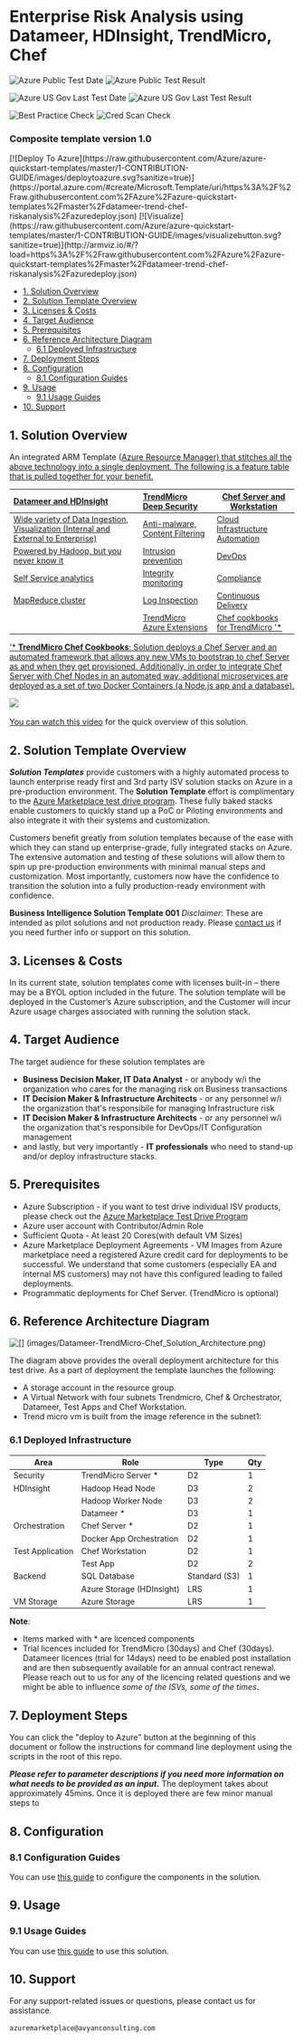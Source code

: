 # Enterprise Risk Analysis using Datameer, HDInsight, TrendMicro, Chef

![Azure Public Test Date](https://azurequickstartsservice.blob.core.windows.net/badges/datameer-trend-chef-riskanalysis/PublicLastTestDate.svg)
![Azure Public Test Result](https://azurequickstartsservice.blob.core.windows.net/badges/datameer-trend-chef-riskanalysis/PublicDeployment.svg)

![Azure US Gov Last Test Date](https://azurequickstartsservice.blob.core.windows.net/badges/datameer-trend-chef-riskanalysis/FairfaxLastTestDate.svg)
![Azure US Gov Last Test Result](https://azurequickstartsservice.blob.core.windows.net/badges/datameer-trend-chef-riskanalysis/FairfaxDeployment.svg)

![Best Practice Check](https://azurequickstartsservice.blob.core.windows.net/badges/datameer-trend-chef-riskanalysis/BestPracticeResult.svg)
![Cred Scan Check](https://azurequickstartsservice.blob.core.windows.net/badges/datameer-trend-chef-riskanalysis/CredScanResult.svg)

<h3>Composite template version 1.0</h3>
[![Deploy To Azure](https://raw.githubusercontent.com/Azure/azure-quickstart-templates/master/1-CONTRIBUTION-GUIDE/images/deploytoazure.svg?sanitize=true)](https://portal.azure.com/#create/Microsoft.Template/uri/https%3A%2F%2Fraw.githubusercontent.com%2FAzure%2Fazure-quickstart-templates%2Fmaster%2Fdatameer-trend-chef-riskanalysis%2Fazuredeploy.json)  [![Visualize](https://raw.githubusercontent.com/Azure/azure-quickstart-templates/master/1-CONTRIBUTION-GUIDE/images/visualizebutton.svg?sanitize=true)](http://armviz.io/#/?load=https%3A%2F%2Fraw.githubusercontent.com%2FAzure%2Fazure-quickstart-templates%2Fmaster%2Fdatameer-trend-chef-riskanalysis%2Fazuredeploy.json)

<a href="http://armviz.io/#/?load=https%3A%2F%2Fraw.githubusercontent.com%2FAAzure%2Fazure-quickstart-templates%2Fmaster%2Fdatameer-trend-chef-riskanalysis%2Fazuredeploy.json" target="_blank">

<!-- TOC -->

- [1. Solution Overview](#1-solution-overview)
- [2. Solution Template Overview](#2-solution-template-overview)
- [3. Licenses & Costs](#3-licenses--costs)
- [4. Target Audience](#4-target-audience)
- [5. Prerequisites](#5-prerequisites)
- [6. Reference Architecture Diagram](#6-reference-architecture-diagram)
  - [6.1 Deployed Infrastructure](#61-deployed-infrastructure)
- [7. Deployment Steps](#7-deployment-steps)
- [8. Configuration](#8-configuration)
  - [8.1 Configuration Guides](#81-configuration-guides)
- [9. Usage](#9-usage)
  - [9.1 Usage Guides](#91-usage-guides)
- [10. Support](#10-support)

<!-- /TOC -->

## 1. Solution Overview

An integrated ARM Template
(<a href="https://azure.microsoft.com/en-us/documentation/articles/resource-group-overview/">Azure
Resource Manager) that stitches all the above technology into a single
deployment. The following is a feature table that is pulled together for your
benefit.

| Datameer and HDInsight                                                              | TrendMicro Deep Security        | Chef Server and Workstation       |
| :---------------------------------------------------------------------------------- | :------------------------------ | --------------------------------- |
| Wide variety of Data Ingestion, Visualization (Internal and External to Enterprise) | Anti-malware, Content Filtering | Cloud Infrastructure Automation   |
| Powered by Hadoop, but you never know it                                            | Intrusion prevention            | DevOps                            |
| Self Service analytics                                                              | Integrity monitoring            | Compliance                        |
| MapReduce cluster                                                                   | Log Inspection                  | Continuous Delivery               |
|                                                                                     | TrendMicro Azure Extensions     | Chef cookbooks for TrendMicro '\* |

'\* **TrendMicro Chef Cookbooks**: Solution deploys a Chef Server and an
automated framework that allows any new VMs to bootstrap to chef Server as and
when they get provisioned. Additionally, in order to integrate Chef Server with
Chef Nodes in an automated way, additional microservices are deployed as a set
of two Docker Containers (a Node.js app and a database).

![](images/enterprise-risk-analysis-solution-overview.png)

You can watch [this video](images/Risk_Analysis_1080.mp4) for the quick overview
of this solution.

## 2. Solution Template Overview

**_Solution Templates_** provide customers with a highly automated process to
launch enterprise ready first and 3rd party ISV solution stacks on Azure in a
pre-production environment. The **Solution Template** effort is complimentary to
the [Azure Marketplace test drive
program](https://azure.microsoft.com/en-us/marketplace/test-drives/). These
fully baked stacks enable customers to quickly stand up a PoC or Piloting
environments and also integrate it with their systems and customization.

Customers benefit greatly from solution templates because of the ease with which
they can stand up enterprise-grade, fully integrated stacks on Azure. The
extensive automation and testing of these solutions will allow them to spin up
pre-production environments with minimal manual steps and customization. Most
importantly, customers now have the confidence to transition the solution into a
fully production-ready environment with confidence.

**Business Intelligence Solution Template 001** _Disclaimer_: These are intended
as pilot solutions and not production ready. Please [contact
us](azuremarketplace@avyanconsulting.com) if you need further info or support on
this solution.

## 3. Licenses & Costs

In its current state, solution templates come with licenses built-in – there may
be a BYOL option included in the future. The solution template will be deployed
in the Customer’s Azure subscription, and the Customer will incur Azure usage
charges associated with running the solution stack.

## 4. Target Audience

The target audience for these solution templates are

- **Business Decision Maker, IT Data Analyst** - or anybody w/i the organization
  who cares for the managing risk on Business transactions
- **IT Decision Maker & Infrastructure Architects** - or any personnel w/i the
  organization that's responsibile for managing Infrastructure risk
- **IT Decision Maker & Infrastructure Architects** - or any personnel w/i the
  organization that's responsibile for DevOps/IT Configuration management
- and lastly, but very importantly - **IT professionals** who need to stand-up
  and/or deploy infrastructure stacks.

## 5. Prerequisites

- Azure Subscription - if you want to test drive individual ISV products, please
  check out the [Azure Marketplace Test Drive Program
  ](https://azure.microsoft.com/en-us/marketplace/test-drives/)
- Azure user account with Contributor/Admin Role
- Sufficient Quota - At least 20 Cores(with default VM Sizes)
- Azure Marketplace Deployment Agreements - VM Images from Azure marketplace
  need a registered Azure credit card for deployments to be successful. We
  understand that some customers (especially EA and internal MS customers) may
  not have this configured leading to failed deployments.
- Programmatic deployments for Chef Server. (TrendMicro is optional)
  ![[](images/LicenseRequirementsPrerequisite.png)](images/LicenseRequirementsPrerequisite.png)

## 6. Reference Architecture Diagram

![[] (images/Datameer-TrendMicro-Chef_Solution_Architecture.png)](images/Datameer-TrendMicro-Chef_Solution_Architecture.png)

The diagram above provides the overall deployment architecture for this test
drive. As a part of deployment the template launches the following:

- A storage account in the resource group.
- A Virtual Network with four subnets Trendmicro, Chef & Orchestrator, Datameer,
  Test Apps and Chef Workstation.
- Trend micro vm is built from the image reference in the subnet1:

### 6.1 Deployed Infrastructure

| Area             | Role                      | Type          | Qty |
| ---------------- | ------------------------- | ------------- | --- |
| Security         | TrendMicro Server \*      | D2            | 1   |
| HDInsight        | Hadoop Head Node          | D3            | 2   |
|                  | Hadoop Worker Node        | D3            | 2   |
|                  | Datameer \*               | D3            | 1   |
| Orchestration    | Chef Server \*            | D2            | 1   |
|                  | Docker App Orchestration  | D2            | 1   |
| Test Application | Chef Workstation          | D2            | 1   |
|                  | Test App                  | D2            | 2   |
| Backend          | SQL Database              | Standard (S3) | 1   |
|                  | Azure Storage (HDInsight) | LRS           | 1   |
| VM Storage       | Azure Storage             | LRS           | 1   |

**Note**:

- Items marked with \* are licenced components
- Trial licences included for TrendMicro (30days) and Chef (30days). Datameer
  licences (trial for 14days) need to be enabled post installation and are then
  subsequently available for an annual contract renewal. Please reach out to us
  for any of the licencing related questions and we might be able to influence
  _some of the ISVs, some of the times_.

## 7. Deployment Steps

You can click the "deploy to Azure" button at the beginning of this document or
follow the instructions for command line deployment using the scripts in the
root of this repo.

**_Please refer to parameter descriptions if you need more information on what
needs to be provided as an input._** The deployment takes about approximately
45mins. Once it is deployed there are few minor manual steps to

## 8. Configuration

### 8.1 Configuration Guides

You can use [this guide](images/HOL_Datameer_TrendMicro_Document.pdf) to
configure the components in the solution.

## 9. Usage

### 9.1 Usage Guides

You can use [this guide](images/HOL_Datameer_TrendMicro_Document.pdf) to use
this solution.

## 10. Support

For any support-related issues or questions, please contact us for assistance.

```sh
azuremarketplace@avyanconsulting.com
```

